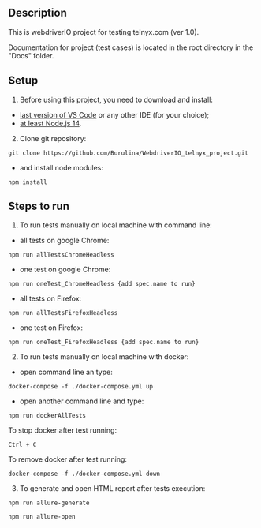 ## Description 
This is webdriverIO project for testing telnyx.com (ver 1.0).

Documentation for project (test cases) is located in the root directory in the "Docs" folder.
## Setup
1. Before using this project, you need to download and install:
- [last version of VS Code](https://code.visualstudio.com/) or any other IDE (for your choice);
- [at least Node.js 14](https://nodejs.org/uk/download/).
2. Clone git repository:
``` console
git clone https://github.com/Burulina/WebdriverIO_telnyx_project.git
```
- and install node modules:
``` console
npm install
```
## Steps to run
1. To run tests manually on local machine with command line:
- all tests on google Chrome:
``` console
npm run allTestsChromeHeadless
```
- one test on google Chrome:
``` console
npm run oneTest_ChromeHeadless {add spec.name to run}
```
- all tests on Firefox:
``` console
npm run allTestsFirefoxHeadless
```
- one test on Firefox:
``` console
npm run oneTest_FirefoxHeadless {add spec.name to run}
```
2. To run tests manually on local machine with docker:
- open command line an type:
``` console
docker-compose -f ./docker-compose.yml up
```
- open another command line and type:
``` console
npm run dockerAllTests
```
To stop docker after test running:
``` console
Ctrl + C
```
To remove docker after test running:
``` console
docker-compose -f ./docker-compose.yml down
```
3. To generate and open HTML report after tests execution:
``` console
npm run allure-generate
```
``` console
npm run allure-open
```